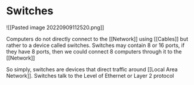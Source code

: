 # Switches
![[Pasted image 20220909112520.png]]

Computers do not directly connect to the [[Network]] using [[Cables]] but rather to a device called switches. Switches may contain 8 or 16 ports, if they have 8 ports, then we could connect 8 computers through it to the [[Network]]

So  simply, switches are devices that direct traffic around [[Local Area Network]]. 
Switches talk to the Level of Ethernet or Layer 2 protocol


